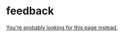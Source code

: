 # feedback

[You're probably looking for this page instead.](https://github.com/wychefur/feedback/issues)
